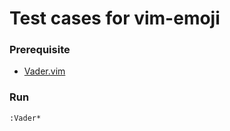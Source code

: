 Test cases for vim-emoji
========================

### Prerequisite

- [Vader.vim](https://github.com/junegunn/vader.vim)

### Run

```vim
:Vader*
```


